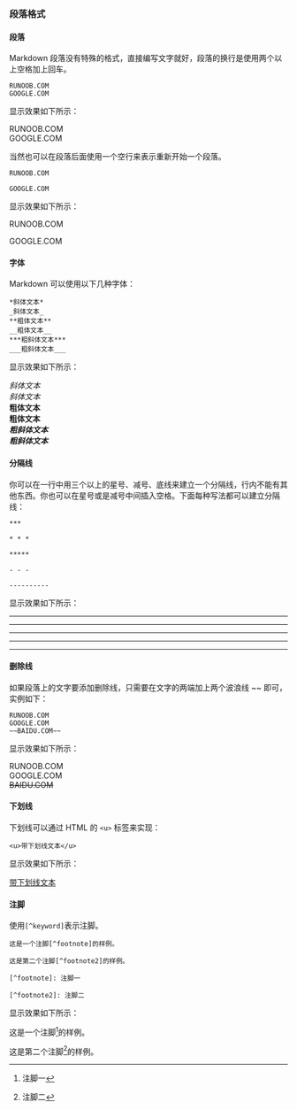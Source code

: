 ### 段落格式

#### 段落

Markdown 段落没有特殊的格式，直接编写文字就好，段落的换行是使用两个以上空格加上回车。

```
RUNOOB.COM  
GOOGLE.COM
```

显示效果如下所示：

RUNOOB.COM  
GOOGLE.COM

当然也可以在段落后面使用一个空行来表示重新开始一个段落。

```
RUNOOB.COM

GOOGLE.COM
```

显示效果如下所示：

RUNOOB.COM

GOOGLE.COM


#### 字体

Markdown 可以使用以下几种字体：

```
*斜体文本*
_斜体文本_
**粗体文本**
__粗体文本__
***粗斜体文本***
___粗斜体文本___
```

显示效果如下所示：

*斜体文本*  
_斜体文本_  
**粗体文本**  
__粗体文本__  
***粗斜体文本***  
___粗斜体文本___  


#### 分隔线

你可以在一行中用三个以上的星号、减号、底线来建立一个分隔线，行内不能有其他东西。你也可以在星号或是减号中间插入空格。下面每种写法都可以建立分隔线：

```
***

* * *

*****

- - -

----------
```

显示效果如下所示：

***

* * *

*****

- - -

----------

#### 删除线

如果段落上的文字要添加删除线，只需要在文字的两端加上两个波浪线 ~~ 即可，实例如下：

```
RUNOOB.COM
GOOGLE.COM
~~BAIDU.COM~~
```

显示效果如下所示：

RUNOOB.COM  
GOOGLE.COM  
~~BAIDU.COM~~

#### 下划线

下划线可以通过 HTML 的 `<u>` 标签来实现：

```
<u>带下划线文本</u>
```

显示效果如下所示：

<u>带下划线文本</u>

#### 注脚

使用`[^keyword]`表示注脚。

```
这是一个注脚[^footnote]的样例。

这是第二个注脚[^footnote2]的样例。

[^footnote]: 注脚一

[^footnote2]: 注脚二
```

显示效果如下所示：

这是一个注脚[^footnote]的样例。

这是第二个注脚[^footnote2]的样例。

[^footnote]: 注脚一

[^footnote2]: 注脚二

